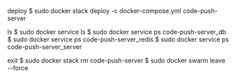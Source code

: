 deploy
$ sudo docker stack deploy -c docker-compose.yml code-push-server

ls
$ sudo docker service ls
$ sudo docker service ps code-push-server_db
$ sudo docker service ps code-push-server_redis
$ sudo docker service ps code-push-server_server

exit
$ sudo docker stack rm code-push-server
$ sudo docker swarm leave --force